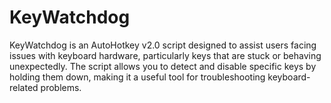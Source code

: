 # KeyWatchdog
KeyWatchdog is an AutoHotkey v2.0 script designed to assist users facing issues with keyboard hardware, particularly keys that are stuck or behaving unexpectedly. The script allows you to detect and disable specific keys by holding them down, making it a useful tool for troubleshooting keyboard-related problems.
